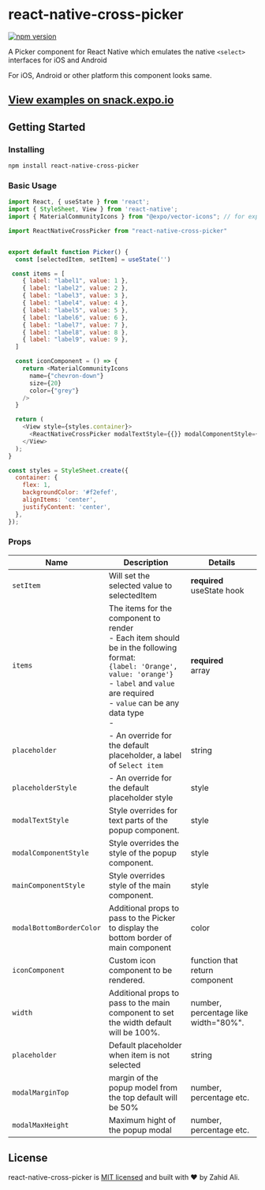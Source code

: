 # react-native-cross-picker

[![npm version](https://badge.fury.io/js/react-native-cross-picker.svg)]()
<!-- [![npm downloads](https://img.shields.io/npm/dm/react-native-cross-picker.svg?style=flat-square)](https://www.npmjs.com/package/react-native-cross-picker) -->

A Picker component for React Native which emulates the native `<select>` interfaces for iOS and Android

For iOS, Android or other platform this component looks same.

## [View examples on snack.expo.io](https://snack.expo.io/@zahidalidev/react-native-cross-picker)

## Getting Started

### Installing

```
npm install react-native-cross-picker

```

### Basic Usage

```js
import React, { useState } from 'react';
import { StyleSheet, View } from 'react-native';
import { MaterialCommunityIcons } from "@expo/vector-icons"; // for expo and any other for react-native-cli

import ReactNativeCrossPicker from "react-native-cross-picker"


export default function Picker() {
  const [selectedItem, setItem] = useState('')

 const items = [
    { label: "label1", value: 1 },
    { label: "label2", value: 2 },
    { label: "label3", value: 3 },
    { label: "label4", value: 4 },
    { label: "label5", value: 5 },
    { label: "label6", value: 6 },
    { label: "label7", value: 7 },
    { label: "label8", value: 8 },
    { label: "label9", value: 9 },
  ]

  const iconComponent = () => {
    return <MaterialCommunityIcons
      name={"chevron-down"}
      size={20}
      color={"grey"}
    />
  }

  return (
    <View style={styles.container}>
      <ReactNativeCrossPicker modalTextStyle={{}} modalComponentStyle={{}} mainComponentStyle={{ borderColor: "grey", borderWidth: 0.3 }} modalBottomBorderColor="black" iconComponent={iconComponent} items={items} width={"90%"} setItem={setItem} selectedItem={selectedItem} placeholder="Select Item" modalMarginTop={"50%"} modalMaxHeight={"40%"} />
    </View>
  );
}

const styles = StyleSheet.create({
  container: {
    flex: 1,
    backgroundColor: '#f2efef',
    alignItems: 'center',
    justifyContent: 'center',
  },
});
```


### Props

| Name                                            | Description                                                                                                                                                                                                                                                                                                                                                                                                                                                                                             | Details                  |
| ----------------------------------------------- | ------------------------------------------------------------------------------------------------------------------------------------------------------------------------------------------------------------------------------------------------------------------------------------------------------------------------------------------------------------------------------------------------------------------------------------------------------------------------------------------------------- | ------------------------ |
| `setItem`                                 | Will set the selected value to selectedItem                                                                                                                                                                                                                                                                                                                                                                                                                                                            | **required**<br>useState hook |
| `items`                                         | The items for the component to render<br> - Each item should be in the following format:<br>`{label: 'Orange', value: 'orange'}`<br>- `label` and `value` are required<br>- `value` can be any data type<br>-                                    | **required**<br>array    |
| `placeholder`                                   | - An override for the default placeholder, a label of `Select item`                                                                                                  | string           |
| `placeholderStyle`                                   | - An override for the default placeholder style                                                                                                  | style           |
| `modalTextStyle`                                         | Style overrides for text parts of the popup component.<br>                                                                                                                                                                                                                                                                             | style                                                                               |
| `modalComponentStyle`                                         | Style overrides the style of the popup component.<br>                                                                                                                                                                                                                                                                             | style                                                                               |
| `mainComponentStyle`                                         | Style overrides style of the main component.<br>                                                                                                                                           | style                   |
| `modalBottomBorderColor`                                   | Additional props to pass to the Picker to display the bottom border of main component                                                                                                                                                                                                                                                          | color                   |
| `iconComponent`                                          | Custom icon component to be rendered.<br>                                                                                                                                                                                                                                                                                                                                                                                                       | function that return component                                   |
| `width`                                | Additional props to pass to the main component to set the width default will be 100%.                                                                                                                                                                                                                                                                                                                             | number, percentage like width="80%".                   |
| `placeholder`                         | Default placeholder when item is not selected                                                                                                                                                                                                                                                                                                                                                                 | string                   |
| `modalMarginTop`<br>                                    | margin of the popup model from the top default will be 50%                                                                                                                                                                                                                                                                                                                                                                                 | number, percentage etc.                 |
| `modalMaxHeight`<br>                                    | Maximum hight of the popup modal                                                                                                                                                                                                                                                                                                                                                                                                 | number, percentage etc.

## License

react-native-cross-picker is [MIT licensed](https://github.com/zahidalidev/react-native-cross-picker/blob/master/LICENSE) and built with :heart: by Zahid Ali.
